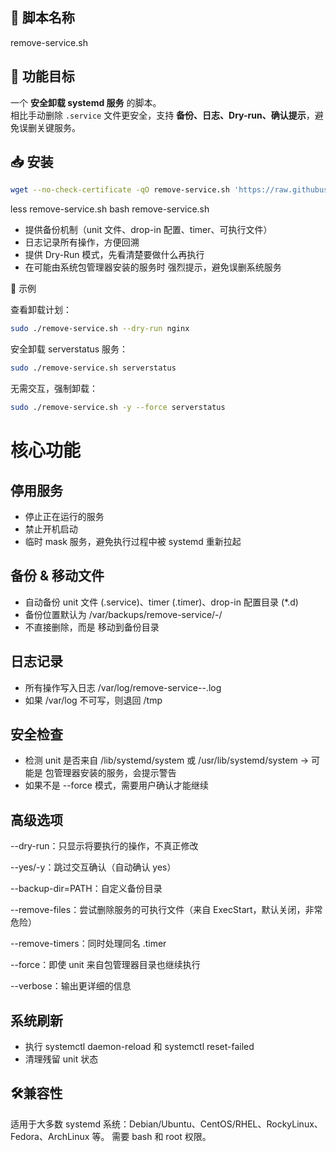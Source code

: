 ## 🔹 脚本名称
remove-service.sh

## 🔹 功能目标
一个 **安全卸载 systemd 服务** 的脚本。  
相比手动删除 `.service` 文件更安全，支持 **备份、日志、Dry-run、确认提示**，避免误删关键服务。

## 📥 安装

```bash
wget --no-check-certificate -qO remove-service.sh 'https://raw.githubusercontent.com/Brendan-Stien/remove-service/main/remove-service.sh'
```
less remove-service.sh
bash remove-service.sh

- 提供备份机制（unit 文件、drop-in 配置、timer、可执行文件）
- 日志记录所有操作，方便回溯
- 提供 Dry-Run 模式，先看清楚要做什么再执行
- 在可能由系统包管理器安装的服务时 强烈提示，避免误删系统服务

📝 示例

查看卸载计划：
```bash
sudo ./remove-service.sh --dry-run nginx
```

安全卸载 serverstatus 服务：
```bash
sudo ./remove-service.sh serverstatus
```

无需交互，强制卸载：
```bash
sudo ./remove-service.sh -y --force serverstatus
```

# 核心功能
## 停用服务

- 停止正在运行的服务
- 禁止开机启动
- 临时 mask 服务，避免执行过程中被 systemd 重新拉起
## 备份 & 移动文件

- 自动备份 unit 文件 (.service)、timer (.timer)、drop-in 配置目录 (*.d)
- 备份位置默认为 /var/backups/remove-service/<service>-<timestamp>/
- 不直接删除，而是 移动到备份目录

## 日志记录

- 所有操作写入日志 /var/log/remove-service-<service>-<timestamp>.log
- 如果 /var/log 不可写，则退回 /tmp


## 安全检查

- 检测 unit 是否来自 /lib/systemd/system 或 /usr/lib/systemd/system → 可能是 包管理器安装的服务，会提示警告
- 如果不是 --force 模式，需要用户确认才能继续

## 高级选项

--dry-run：只显示将要执行的操作，不真正修改

--yes/-y：跳过交互确认（自动确认 yes）

--backup-dir=PATH：自定义备份目录

--remove-files：尝试删除服务的可执行文件（来自 ExecStart，默认关闭，非常危险）

--remove-timers：同时处理同名 .timer

--force：即使 unit 来自包管理器目录也继续执行

--verbose：输出更详细的信息

## 系统刷新

- 执行 systemctl daemon-reload 和 systemctl reset-failed
- 清理残留 unit 状态

## 🛠️兼容性

适用于大多数 systemd 系统：Debian/Ubuntu、CentOS/RHEL、RockyLinux、Fedora、ArchLinux 等。
需要 bash 和 root 权限。
